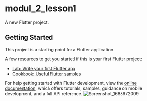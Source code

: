 # modul_2_lesson1

A new Flutter project.

## Getting Started

This project is a starting point for a Flutter application.

A few resources to get you started if this is your first Flutter project:

- [Lab: Write your first Flutter app](https://docs.flutter.dev/get-started/codelab)
- [Cookbook: Useful Flutter samples](https://docs.flutter.dev/cookbook)

For help getting started with Flutter development, view the
[online documentation](https://docs.flutter.dev/), which offers tutorials,
samples, guidance on mobile development, and a full API reference.
![Screenshot_1688672009](https://github.com/MuhammadsharifDev/Theme-and-Stack/assets/137301300/14fd8e19-be0d-43c7-8bd7-66d4e1582614)
